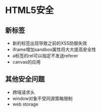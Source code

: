 # HTML5安全

## 新标签

- 新的标签出现导致之前的XSS防御失效
- iframe增加sandbox属性将大大提高安全性
- a标签的rel可以指定不发送referer
- canvas的应用

## 其他安全问题

- 跨域请求头
- window对象不受同源策略限制
- web storage